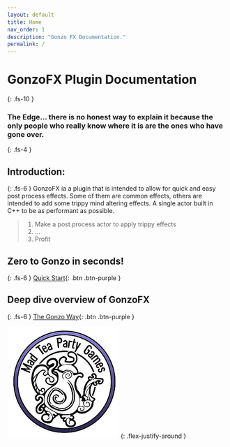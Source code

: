 ```yaml
---
layout: default
title: Home
nav_order: 1
description: "Gonzo FX Documentation."
permalink: /
---
```


# GonzoFX Plugin Documentation
{: .fs-10 }
### The Edge... there is no honest way to explain it because the only people who really know where it is are the ones who have gone over.
{: .fs-4 }

## Introduction:
{: .fs-6 }
GonzoFX ia a plugin that is intended to allow for quick and easy post process effects. Some of them are common effects, others are intended to add some trippy mind altering effects. A single actor built in C++ to be as performant as possible.

>
> 1. Make a post process actor to apply trippy effects
> 1. ...
> 1. Profit
> 

## Zero to Gonzo in seconds!
{: .fs-6 }
[Quick Start](https://madteapartygames.github.io/the-gonzo-docs/docs/quickstart.html){: .btn .btn-purple }

## Deep dive overview of GonzoFX
{: .fs-6 }
[The Gonzo Way](https://madteapartygames.github.io/the-gonzo-docs/docs/deepdive.html){: .btn .btn-purple }

![](assets/images/logo-256.png)
{: .flex-justify-around }